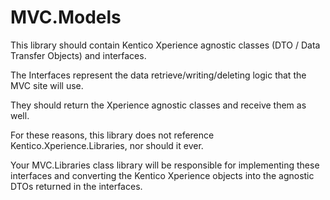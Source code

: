 ﻿# MVC.Models
This library should contain Kentico Xperience agnostic classes (DTO / Data Transfer Objects) and interfaces.

The Interfaces represent the data retrieve/writing/deleting logic that the MVC site will use.

They should return the Xperience agnostic classes and receive them as well. 

For these reasons, this library does not reference Kentico.Xperience.Libraries, nor should it ever.

Your MVC.Libraries class library will be responsible for implementing these interfaces and converting the Kentico Xperience objects into the agnostic DTOs returned in the interfaces.